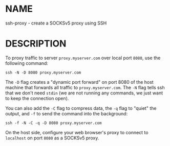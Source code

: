 # NAME

ssh-proxy - create a SOCKSv5 proxy using SSH

# DESCRIPTION

To proxy traffic to server `proxy.myserver.com` over local port `8080`, use the
following command:

    ssh -N -D 8080 proxy.myserver.com

The `-D` flag creates a "dynamic port forward" on port 8080 of the host machine
that forwards all traffic to `proxy.myserver.com`. The `-N` flag tells ssh that
we don't need `stdin` (we are not running any commands, we just want to keep the
connection open).

You can also add the `-C` flag to compress data, the `-q` flag to "quiet" the
output, and `-f` to send the command into the background:

    ssh -f -N -C -q -D 8080 proxy.myserver.com

On the host side, configure your web browser's proxy to connect to `localhost`
on port `8080` as a SOCKSv5 proxy.
